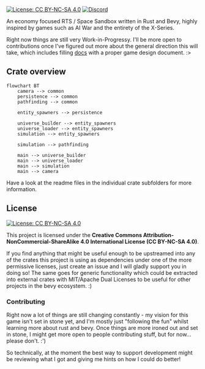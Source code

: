 [![License: CC BY-NC-SA 4.0](https://img.shields.io/badge/License-CC%20BY--NC--SA%204.0-lightgrey.svg)](https://creativecommons.org/licenses/by-nc-sa/4.0/) [![Discord](https://img.shields.io/discord/1261690805417152652.svg?logo=discord&logoColor=white&logoWidth=20&labelColor=7289DA&label=Discord&color=17cf48)](https://discord.gg/dxHkY7z2YC)

An economy focused RTS / Space Sandbox written in Rust and Bevy, highly inspired by games such as AI War and the entirety of the X-Series.

Right now things are still very Work-in-Progressy. I'll be more open to contributions once I've figured out more about the general direction this will take, which includes filling [docs](docs) with a proper game design document. :>

## Crate overview
```mermaid
flowchart BT
    camera --> common
    persistence --> common
    pathfinding --> common

    entity_spawners --> persistence

    universe_builder --> entity_spawners
    universe_loader --> entity_spawners
    simulation --> entity_spawners

    simulation --> pathfinding

    main --> universe_builder
    main --> universe_loader
    main --> simulation
    main --> camera
```

Have a look at the readme files in the individual crate subfolders for more information.

## License
[
![License: CC BY-NC-SA 4.0](https://mirrors.creativecommons.org/presskit/buttons/88x31/svg/by-nc-sa.svg)
](https://creativecommons.org/licenses/by-nc-sa/4.0/)

This project is licensed under the **Creative Commons Attribution-NonCommercial-ShareAlike 4.0 International License (CC BY-NC-SA 4.0)**.

If you find anything that might be useful enough to be upstreamed into any of the crates this project is using as dependencies under one of the more permissive licenses, just create an issue and I will gladly support you in doing so! The same goes for generic functionality which could be extracted into external crates with MIT/Apache Dual Licenses to be useful for other projects in the bevy ecosystem. :)

### Contributing

Right now a lot of things are still changing constantly - my vision for this game isn't set in stone yet, and I'm mostly just "following the fun" whilst learning more about rust and bevy. Once things are more ironed out and set in stone, I might get more open to people contributing stuff, but for now... please don't. :')

So technically, at the moment the best way to support development might be reviewing what I got and giving me hints on how I could do better!

[//]: # (### Your contributions)

[//]: # (Unless you explicitly state otherwise, any contribution intentionally submitted for inclusion in this project by you shall be licensed under the same CC BY-NC-SA 4.0 license and may also be upstreamed under more permissive licenses to further support the bevy ecosystem, as mentioned previously.)

[//]: # (Furthermore, by contributing, you agree that if I start accepting donations through any means which do not affect the general availability and accessibility of the game and any of its content in any way &#40;such as Patreon, Ko-Fi, GitHub Sponsors, "Pay what you want" on itch.io, some kind of tip jar without in-game rewards on Steam&#41; in the future, it doesn't violate the Non-Commercial use clause of this license.)
